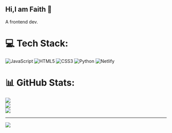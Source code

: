 ## Hi,I am Faith 👋
A frontend dev.

# 💻 Tech Stack:
![JavaScript](https://img.shields.io/badge/javascript-%23323330.svg?style=for-the-badge&logo=javascript&logoColor=%23F7DF1E) ![HTML5](https://img.shields.io/badge/html5-%23E34F26.svg?style=for-the-badge&logo=html5&logoColor=white) ![CSS3](https://img.shields.io/badge/css3-%231572B6.svg?style=for-the-badge&logo=css3&logoColor=white) ![Python](https://img.shields.io/badge/python-3670A0?style=for-the-badge&logo=python&logoColor=ffdd54) ![Netlify](https://img.shields.io/badge/netlify-%23000000.svg?style=for-the-badge&logo=netlify&logoColor=#00C7B7)
# 📊 GitHub Stats:
![](https://github-readme-stats.vercel.app/api?username=FaithKemboi-del&theme=dark&hide_border=false&include_all_commits=false&count_private=false)<br/>
![](https://nirzak-streak-stats.vercel.app/?user=FaithKemboi-del&theme=dark&hide_border=false)<br/>
![](https://github-readme-stats.vercel.app/api/top-langs/?username=FaithKemboi-del&theme=dark&hide_border=false&include_all_commits=false&count_private=false&layout=compact)

---
[![](https://visitcount.itsvg.in/api?id=FaithKemboi-del&icon=0&color=0)](https://visitcount.itsvg.in)

<!-- Proudly created with GPRM ( https://gprm.itsvg.in ) -->

